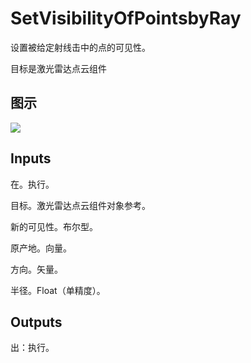 # SetVisibilityOfPointsbyRay

设置被给定射线击中的点的可见性。

目标是激光雷达点云组件

## 图示

![]($-20221218-19435592.png)

## Inputs

在。执行。

目标。激光雷达点云组件对象参考。

新的可见性。布尔型。

原产地。向量。

方向。矢量。

半径。Float（单精度）。  

## Outputs

出：执行。
